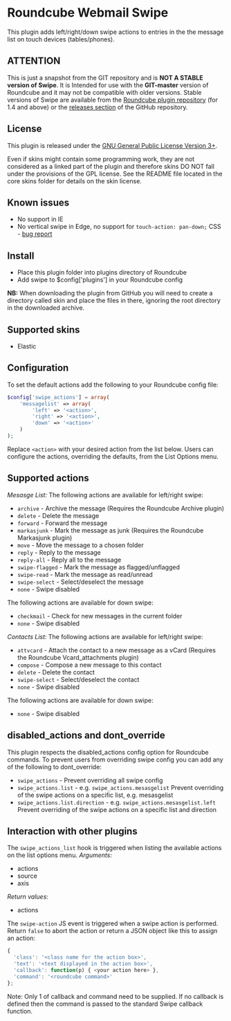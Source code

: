Roundcube Webmail Swipe
=======================
This plugin adds left/right/down swipe actions to entries in the the message
list on touch devices (tables/phones).

ATTENTION
---------
This is just a snapshot from the GIT repository and is **NOT A STABLE version
of Swipe**. It is Intended for use with the **GIT-master** version of
Roundcube and it may not be compatible with older versions. Stable versions of
Swipe are available from the [Roundcube plugin repository][rcplugrepo]
(for 1.4 and above) or the [releases section][releases] of the GitHub
repository.

License
-------
This plugin is released under the [GNU General Public License Version 3+][gpl].

Even if skins might contain some programming work, they are not considered
as a linked part of the plugin and therefore skins DO NOT fall under the
provisions of the GPL license. See the README file located in the core skins
folder for details on the skin license.

Known issues
------------
* No support in IE
* No vertical swipe in Edge, no support for `touch-action: pan-down;` CSS - [bug report](https://developer.microsoft.com/en-us/microsoft-edge/platform/issues/10573036/)

Install
-------
* Place this plugin folder into plugins directory of Roundcube
* Add swipe to $config['plugins'] in your Roundcube config

**NB:** When downloading the plugin from GitHub you will need to create a
directory called skin and place the files in there, ignoring the root
directory in the downloaded archive.

Supported skins
---------------
* Elastic

Configuration
-------------
To set the default actions add the following to your Roundcube config file:
```php
$config['swipe_actions'] = array(
    'messagelist' => array(
        'left' => '<action>',
        'right' => '<action>',
        'down' => '<action>'
    )
);
```
Replace `<action>` with your desired action from the list below.
Users can configure the actions, overriding the defaults, from the
List Options menu.

Supported actions
-----------------
*Mesasge List:*
The following actions are available for left/right swipe:

* `archive` - Archive the message (Requires the Roundcube Archive plugin)
* `delete` - Delete the message
* `forward` - Forward the message
* `markasjunk` - Mark the message as junk (Requires the Roundcube Markasjunk plugin)
* `move` - Move the message to a chosen folder
* `reply` - Reply to the message
* `reply-all` - Reply all to the message
* `swipe-flagged` - Mark the message as flagged/unflagged
* `swipe-read` - Mark the message as read/unread
* `swipe-select` - Select/deselect the message
* `none` - Swipe disabled

The following actions are available for down swipe:

* `checkmail` - Check for new messages in the current folder
* `none` - Swipe disabled

*Contacts List:*
The following actions are available for left/right swipe:

* `attvcard` - Attach the contact to a new message as a vCard (Requires the Roundcube Vcard_attachments plugin)
* `compose` - Compose a new message to this contact
* `delete` - Delete the contact
* `swipe-select` - Select/deselect the contact
* `none` - Swipe disabled

The following actions are available for down swipe:

* `none` - Swipe disabled

disabled_actions and dont_override
----------------------------------
This plugin respects the disabled_actions config option for Roundcube commands.
To prevent users from overriding swipe config you can add any of the following
to dont_override:
* `swipe_actions` - Prevent overriding all swipe config
* `swipe_actions.list` - e.g. `swipe_actions.mesasgelist` Prevent overriding of the swipe actions on a specific list, e.g. mesasgelist
* `swipe_actions.list.direction` - e.g. `swipe_actions.mesasgelist.left` Prevent overriding of the swipe actions on a specific list and direction

Interaction with other plugins
------------------------------
The `swipe_actions_list` hook is triggered when listing the available actions
on the list options menu.
*Arguments:*
 * actions
 * source
 * axis

*Return values:*
 * actions

The `swipe-action` JS event is triggered when a swipe action is performed.
Return `false` to abort the action or return a JSON object like this to assign
an action:
```js
{
  'class': '<class name for the action box>',
  'text': '<text displayed in the action box>',
  'callback': function(p) { <your action here> },
  'command': '<roundcube command>'
};
```
Note: Only 1 of callback and command need to be supplied. If no callback is
defined then the command is passed to the standard Swipe callback function.

[rcplugrepo]: https://plugins.roundcube.net/packages/johndoh/swipe
[releases]: https://github.com/johndoh/roundcube-swipe/releases
[gpl]: https://www.gnu.org/licenses/gpl.html